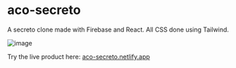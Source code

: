 # aco-secreto
A secreto clone made with Firebase and React. All CSS done using Tailwind.

![image](https://user-images.githubusercontent.com/29671825/147850260-74dabb17-b030-4b3b-8665-033dc5a15693.png)

Try the live product here: <a href="https://aco-secreto.netlify.app/">aco-secreto.netlify.app</a>

